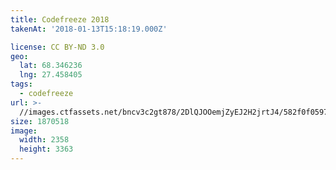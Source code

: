```yaml
---
title: Codefreeze 2018
takenAt: '2018-01-13T15:18:19.000Z'

license: CC BY-ND 3.0
geo:
  lat: 68.346236
  lng: 27.458405
tags:
  - codefreeze
url: >-
  //images.ctfassets.net/bncv3c2gt878/2DlQJOOemjZyEJ2H2jrtJ4/582f0f05972f5eaa7f550339286840d6/codefreeze-2018_25929259788_o
size: 1870518
image:
  width: 2358
  height: 3363
---
```

